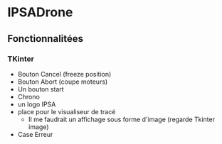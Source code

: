 # IPSADrone

## Fonctionnalitées

### TKinter

- Bouton Cancel (freeze position)
- Bouton Abort (coupe moteurs)
- Un bouton start
- Chrono
- un logo IPSA
- place pour le visualiseur de tracé 
  - Il me faudrait un affichage sous forme d'image (regarde Tkinter image)
- Case Erreur
